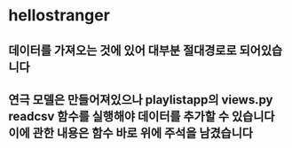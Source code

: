 # hellostranger

## 데이터를 가져오는 것에 있어 대부분 절대경로로 되어있습니다

## 연극 모델은 만들어져있으나 playlistapp의 views.py readcsv 함수를 실행해야 데이터를 추가할 수 있습니다 이에 관한 내용은 함수 바로 위에 주석을 남겼습니다
